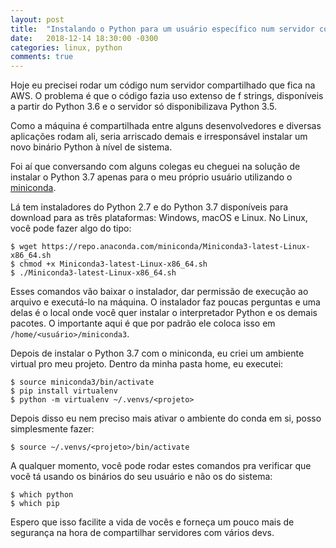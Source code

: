 ```yaml
---
layout: post
title:  "Instalando o Python para um usuário específico num servidor compartilhado"
date:   2018-12-14 18:30:00 -0300
categories: linux, python
comments: true
---
```

Hoje eu precisei rodar um código num servidor compartilhado que fica na AWS. O problema é que o código fazia uso extenso de f strings, disponíveis a partir do Python 3.6 e o servidor só disponibilizava Python 3.5.

Como a máquina é compartilhada entre alguns desenvolvedores e diversas aplicações rodam ali, seria arriscado demais e irresponsável instalar um novo binário Python à nível de sistema.

Foi aí que conversando com alguns colegas eu cheguei na solução de instalar o Python 3.7 apenas para o meu próprio usuário utilizando o [miniconda](https://conda.io/miniconda.html).

Lá tem instaladores do Python 2.7 e do Python 3.7 disponíveis para download para as três plataformas: Windows, macOS e Linux. No Linux, você pode fazer algo do tipo:

    $ wget https://repo.anaconda.com/miniconda/Miniconda3-latest-Linux-x86_64.sh
    $ chmod +x Miniconda3-latest-Linux-x86_64.sh
    $ ./Miniconda3-latest-Linux-x86_64.sh

Esses comandos vão baixar o instalador, dar permissão de execução ao arquivo e executá-lo na máquina. O instalador faz poucas perguntas e uma delas é o local onde você quer instalar o interpretador Python e os demais pacotes. O importante aqui é que por padrão ele coloca isso em `/home/<usuário>/miniconda3`.

Depois de instalar o Python 3.7 com o miniconda, eu criei um ambiente virtual pro meu projeto. Dentro da minha pasta home, eu executei:

    $ source miniconda3/bin/activate
    $ pip install virtualenv
    $ python -m virtualenv ~/.venvs/<projeto>

Depois disso eu nem preciso mais ativar o ambiente do conda em si, posso simplesmente fazer:

    $ source ~/.venvs/<projeto>/bin/activate

A qualquer momento, você pode rodar estes comandos pra verificar que você tá usando os binários do seu usuário e não os do sistema:

    $ which python
    $ which pip

Espero que isso facilite a vida de vocês e forneça um pouco mais de segurança na hora de compartilhar servidores com vários devs.

